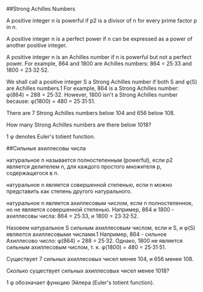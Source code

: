 ##Strong Achilles Numbers


A positive integer n is powerful if p2 is a divisor of n for every prime factor p in n.


A positive integer n is a perfect power if n can be expressed as a power of another positive integer.


A positive integer n is an Achilles number if n is powerful but not a perfect power. For example, 864 and 1800 are Achilles numbers: 864 = 25·33 and 1800 = 23·32·52.


We shall call a positive integer S a Strong Achilles number if both S and φ(S) are Achilles numbers.1
For example, 864 is a Strong Achilles number: φ(864) = 288 = 25·32. However, 1800 isn't a Strong Achilles number because: φ(1800) = 480 = 25·31·51.

There are 7 Strong Achilles numbers below 104 and 656 below 108.


How many Strong Achilles numbers are there below 1018?


1 φ denotes Euler's totient function.

##Сильные ахиллесовы числа


натуральное n называется полностепенным (powerful), если p2 является делителем n, для каждого простого множителя p, содержащегося в n.


натуральное n является совершенной степенью, если n можно представить как степень другого натурального.


натуральное n является ахиллесовым числом, если n полностепенное, но не является совершенной степенью. Например, 864 и 1800 - ахиллесовы числа: 864 = 25·33, и 1800 = 23·32·52.


Назовем натуральное S сильным ахиллесовым числом, если и S, и φ(S) являются ахиллесовыми числами.1
Например, 864 - сильное Ахиллесово число: φ(864) = 288 = 25·32. Однако, 1800 не является сильным ахиллесовым числом, т. к. φ(1800) = 480 = 25·31·51.

Существует 7 сильных ахиллесовых чисел менее 104, и 656 менее 108.


Сколько существует сильных ахиллесовых чисел менее 1018?


1 φ обозначает функцию Эйлера (Euler's totient function).

